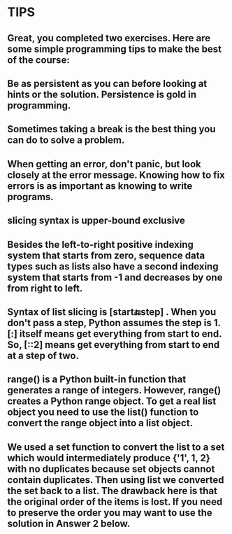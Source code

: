 # TIPS

## Great, you completed two exercises. Here are some simple programming tips to make the best of the course:

## Be as persistent as you can before looking at hints or the solution. Persistence is gold in programming.

##  Sometimes taking a break is the best thing you can do to solve a problem.

## When getting an error, don't panic, but look closely at the error message. Knowing how to fix errors is as important as knowing to write programs.


## slicing syntax is upper-bound exclusive

## Besides the left-to-right positive indexing system that starts from zero, sequence data types such as lists also have a second indexing system that starts from -1 and decreases by one from right to left. 

## Syntax of list slicing is [start:end:step] . When you don't pass a step, Python assumes the step is 1. [:]  itself means get everything from start to end. So, [::2]  means get everything from start to end at a step of two.

## range()  is a Python built-in function that generates a range of integers. However, range()  creates a Python range object. To get a real list object you need to use the list() function to convert the range object into a list object.

## We used a set  function to convert the list to a set which would intermediately produce {'1', 1, 2}  with no duplicates because set objects cannot contain duplicates. Then using list  we converted the set back to a list. The drawback here is that the original order of the items is lost. If you need to preserve the order you may want to use the solution in Answer 2 below.